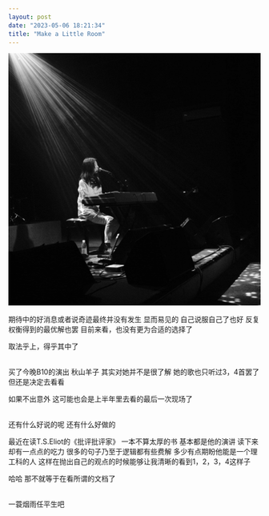 ```yaml
---
layout: post
date: "2023-05-06 18:21:34"
title: "Make a Little Room"
---
```


<img alt="live" src="/assets/posts/live.jpg" class="post-image"/>

期待中的好消息或者说奇迹最终并没有发生
显而易见的
自己说服自己了也好
反复权衡得到的最优解也罢
目前来看，也没有更为合适的选择了

取法乎上，得乎其中了

<br>
买了今晚B10的演出
秋山羊子
其实对她并不是很了解
她的歌也只听过3，4首罢了
但还是决定去看看

如果不出意外
这可能也会是上半年里去看的最后一次现场了

<br>
还有什么好说的呢
还有什么好做的

最近在读T.S.Eliot的《批评批评家》
一本不算太厚的书
基本都是他的演讲
读下来却有一点点的吃力
很多的句子乃至于逻辑都有些费解
多少有点期盼他能是一个理工科的人
这样在抛出自己的观点的时候能够让我清晰的看到1，2，3，4这样子

哈哈
那不就等于在看所谓的文档了

<br>
一蓑烟雨任平生吧